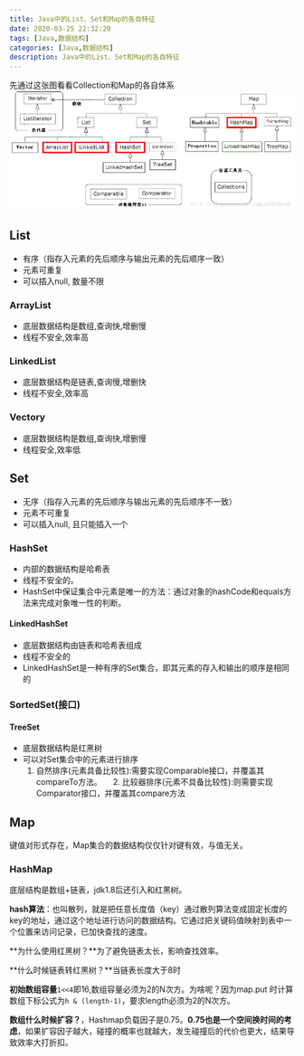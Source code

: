 ```yaml
---
title: Java中的List、Set和Map的各自特征
date: 2020-03-25 22:32:20
tags: [Java,数据结构]
categories: [Java,数据结构]
description: Java中的List、Set和Map的各自特征
---
```


先通过这张图看看Collection和Map的各自体系
![list-set-map.png](/images/Java/list-set-map.png)


## List 

* 有序（指存入元素的先后顺序与输出元素的先后顺序一致）
* 元素可重复
* 可以插入null, 数量不限

### ArrayList

* 底层数据结构是数组,查询快,增删慢  
* 线程不安全,效率高

### LinkedList

* 底层数据结构是链表,查询慢,增删快
* 线程不安全,效率高

### Vectory

* 底层数据结构是数组,查询快,增删慢 
* 线程安全,效率低

## Set

* 无序（指存入元素的先后顺序与输出元素的先后顺序不一致）
* 元素不可重复
* 可以插入null, 且只能插入一个

### HashSet

* 内部的数据结构是哈希表
* 线程不安全的。
* HashSet中保证集合中元素是唯一的方法：通过对象的hashCode和equals方法来完成对象唯一性的判断。

#### LinkedHashSet

* 底层数据结构由链表和哈希表组成
* 线程不安全的
* LinkedHashSet是一种有序的Set集合，即其元素的存入和输出的顺序是相同的

### SortedSet(接口)

#### TreeSet

* 底层数据结构是红黑树
* 可以对Set集合中的元素进行排序
    1. 自然排序(元素具备比较性):需要实现Comparable接口，并覆盖其compareTo方法。
    2. 比较器排序(元素不具备比较性):则需要实现Comparator接口，并覆盖其compare方法

## Map

键值对形式存在，Map集合的数据结构仅仅针对键有效，与值无关。

### HashMap
底层结构是数组+链表，jdk1.8后还引入和红黑树。

**hash算法**：也叫散列，就是把任意长度值（key）通过散列算法变成固定长度的key的地址，通过这个地址进行访问的数据结构。它通过把关键码值映射到表中一个位置来访问记录，已加快查找的速度。

**为什么使用红黑树？**为了避免链表太长，影响查找效率。

**什么时候链表转红黑树？**当链表长度大于8时

**初始数组容量**`1<<4`即16,数组容量必须为2的N次方。为啥呢？因为map.put 时计算数组下标公式为`h & (length-1)`，要求length必须为2的N次方。

**数组什么时候扩容？**，Hashmap负载因子是0.75。**0.75也是一个空间换时间的考虑**，如果扩容因子越大，碰撞的概率也就越大，发生碰撞后的代价也更大，结果导致效率大打折扣。



